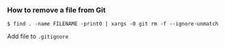 ### How to remove a file from Git

    $ find . -name FILENAME -print0 | xargs -0 git rm -f --ignore-unmatch
    
Add file to `.gitignore`
